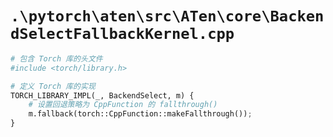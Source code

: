 # `.\pytorch\aten\src\ATen\core\BackendSelectFallbackKernel.cpp`

```py
# 包含 Torch 库的头文件
#include <torch/library.h>

# 定义 Torch 库的实现
TORCH_LIBRARY_IMPL(_, BackendSelect, m) {
    # 设置回退策略为 CppFunction 的 fallthrough()
    m.fallback(torch::CppFunction::makeFallthrough());
}
```